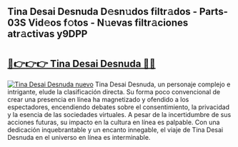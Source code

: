 ## Tina Desai Desnuda D𝚎sn𝚞dos filtr𝚊dos - Parts-03S Vid𝚎os f𝚘tos - N𝚞evas filtr𝚊ciones atr𝚊ctivas y9DPP

# <h2><a href="http://mb2ueg.tromn.icu/?c=Tina+Desai+Desnuda">🔗👉👉👉 Tina Desai Desnuda 🔗🔗</a></h2>

[![Tina Desai Desnuda nuevo](https://i.imgur.com/pEAQMta.gif)](http://mb2ueg.tromn.icu/?c=Tina+Desai+Desnuda)
Tina Desai Desnuda, un personaje complejo e intrigante, elude la clasificación directa. Su forma poco convencional de crear una presencia en línea ha magnetizado y ofendido a los espectadores, encendiendo debates sobre el consentimiento, la privacidad y la esencia de las sociedades virtuales. A pesar de la incertidumbre de sus acciones futuras, su impacto en la cultura en línea es palpable. Con una dedicación inquebrantable y un encanto innegable, el viaje de Tina Desai Desnuda en el universo en línea es interminable.
